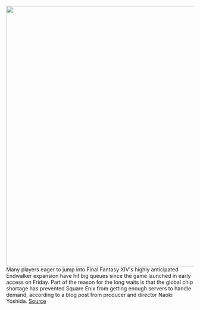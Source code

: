 <img src='https://cdn.vox-cdn.com/thumbor/xOmaj1gum5kCPPLjZ48wbUx1-gQ=/0x0:1212x850/1200x800/filters:focal(510x329:702x521)/cdn.vox-cdn.com/uploads/chorus_image/image/70241624/9b6e6f1b787a32e4291e1cc7e7e0719e_1920_KR.0.jpeg' width='700px' /><br/>
Many players eager to jump into Final Fantasy XIV's highly anticipated Endwalker expansion have hit big queues since the game launched in early access on Friday. Part of the reason for the long waits is that the global chip shortage has prevented Square Enix from getting enough servers to handle demand, according to a blog post from producer and director Naoki Yoshida.
<a href='https://www.theverge.com/2021/12/7/22822825/final-fantasy-xiv-14-endwalker-global-chip-shortage-server-queue'> Source <a/>